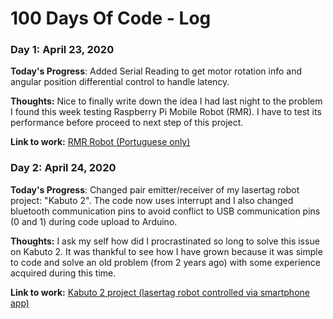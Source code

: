 # 100 Days Of Code - Log

### Day 1: April 23, 2020

**Today's Progress**: Added Serial Reading to get motor rotation info and angular position differential control to handle latency.

**Thoughts:** Nice to finally write down the idea I had last night to the problem I found this week testing Raspberry Pi Mobile Robot (RMR). I have to test its performance before proceed to next step of this project.

**Link to work:** [RMR Robot (Portuguese only)](https://github.com/vitorshaft/roboMovel)

### Day 2: April 24, 2020

**Today's Progress**: Changed pair emitter/receiver of my lasertag robot project: "Kabuto 2". The code now uses interrupt and I also changed bluetooth communication pins to avoid conflict to USB communication pins (0 and 1) during code upload to Arduino.

**Thoughts:** I ask my self how did I procrastinated so long to solve this issue on Kabuto 2. It was thankful to see how I have grown because it was simple to code and solve an old problem (from 2 years ago) with some experience acquired during this time.

**Link to work:** [Kabuto 2 project (lasertag robot controlled via smartphone app)](https://github.com/vitorshaft/kabuto)
